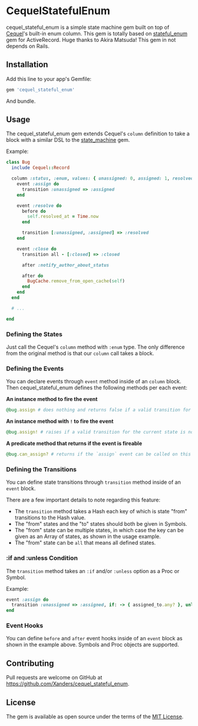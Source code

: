 # CequelStatefulEnum

cequel_stateful_enum is a simple state machine gem built on top of [Cequel](https://github.com/cequel/cequel)'s built-in enum column.
This gem is totally based on [stateful_enum](https://github.com/amatsuda/stateful_enum) gem for ActiveRecord. Huge thanks to Akira Matsuda!
This gem in not depends on Rails.


## Installation

Add this line to your app's Gemfile:

```ruby
gem 'cequel_stateful_enum'
```

And bundle.


## Usage

The cequel_stateful_enum gem extends Cequel's `column` definition to take a block with a similar DSL to the [state_machine](https://github.com/pluginaweek/state_machine) gem.

Example:
```ruby
class Bug
  include Cequel::Record

  column :status, :enum, values: { unassigned: 0, assigned: 1, resolved: 2, closed: 3 } do
    event :assign do
      transition :unassigned => :assigned
    end

    event :resolve do
      before do
        self.resolved_at = Time.now
      end

      transition [:unassigned, :assigned] => :resolved
    end

    event :close do
      transition all - [:closed] => :closed

      after :notify_author_about_status

      after do
        BugCache.remove_from_open_cache(self)
      end
    end
  end

  # ...

end
```

### Defining the States

Just call the Cequel's `column` method with `:enum` type. The only difference from the original method is that our `column` call takes a block.

### Defining the Events

You can declare events through `event` method inside of an `column` block. Then cequel_stateful_enum defines the following methods per each event:

**An instance method to fire the event**

```ruby
@bug.assign # does nothing and returns false if a valid transition for the current state is not defined
```

**An instance method with `!` to fire the event**
```ruby
@bug.assign! # raises if a valid transition for the current state is not defined
```

**A predicate method that returns if the event is fireable**
```ruby
@bug.can_assign? # returns if the `assign` event can be called on this bug or not and all `if` and `unless` conditions are met
```

### Defining the Transitions

You can define state transitions through `transition` method inside of an `event` block.

There are a few important details to note regarding this feature:

* The `transition` method takes a Hash each key of which is state "from" transitions to the Hash value.
* The "from" states and the "to" states should both be given in Symbols.
* The "from" state can be multiple states, in which case the key can be given as an Array of states, as shown in the usage example.
* The "from" state can be `all` that means all defined states.

### :if and :unless Condition

The `transition` method takes an `:if` and/or `:unless` option as a Proc or Symbol.

Example:
```ruby
event :assign do
  transition :unassigned => :assigned, if: -> { assigned_to.any? }, unless: :blocked?
end
```

### Event Hooks

You can define `before` and `after` event hooks inside of an `event` block as shown in the example above. Symbols and Proc objects are supported.


## Contributing

Pull requests are welcome on GitHub at https://github.com/Xanders/cequel_stateful_enum.


## License

The gem is available as open source under the terms of the [MIT License](http://opensource.org/licenses/MIT).